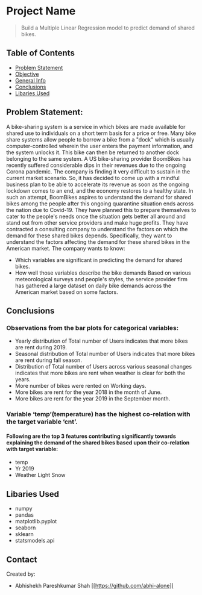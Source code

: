 # Project Name
> Build a Multiple Linear Regression model to predict demand of shared bikes.

## Table of Contents
* [Problem Statement](#problem-statment)
* [Objective](#Business-Objective)
* [General Info](#general-information)
* [Conclusions](#conclusions)
* [Libaries Used](#libaries-used)

## Problem Statement:
A bike-sharing system is a service in which bikes are made available for shared use to individuals on a short term basis for a price or free. Many bike share systems allow people to borrow a bike from a "dock" which is usually computer-controlled wherein the user enters the payment information, and the system unlocks it. This bike can then be returned to another dock belonging to the same system.
A US bike-sharing provider BoomBikes has recently suffered considerable dips in their revenues due to the ongoing Corona pandemic. The company is finding it very difficult to sustain in the current market scenario. So, it has decided to come up with a mindful business plan to be able to accelerate its revenue as soon as the ongoing lockdown comes to an end, and the economy restores to a healthy state. 
In such an attempt, BoomBikes aspires to understand the demand for shared bikes among the people after this ongoing quarantine situation ends across the nation due to Covid-19. They have planned this to prepare themselves to cater to the people's needs once the situation gets better all around and stand out from other service providers and make huge profits.
They have contracted a consulting company to understand the factors on which the demand for these shared bikes depends. Specifically, they want to understand the factors affecting the demand for these shared bikes in the American market. The company wants to know:
- Which variables are significant in predicting the demand for shared bikes.
- How well those variables describe the bike demands
Based on various meteorological surveys and people's styles, the service provider firm has gathered a large dataset on daily bike demands across the American market based on some factors. 


## Conclusions
### Observations from the bar plots for categorical variables:
- Yearly distribution of Total number of Users indicates that more bikes are rent during 2019.
- Seasonal distribution of Total number of Users indicates that more bikes are rent during fall season.
- Distribution of Total number of Users across various seasonal changes indicates that more bikes are rent when weather is clear for both the years.
- More number of bikes were rented on Working days.
- More bikes are rent for the year 2018 in the month of June.
- More bikes are rent for the year 2019 in the September month.
### Variable ‘temp’(temperature) has the highest co-relation with the target variable ‘cnt’.
#### Following are the top 3 features contributing significantly towards explaining the demand of the shared bikes based upon their co-relation with target variable:
- temp
- Yr 2019
- Weather Light Snow

## Libaries Used
- numpy
- pandas
- matplotlib.pyplot 
- seaborn
- sklearn
- statsmodels.api
## Contact
Created by:
- Abhishekh Pareshkumar Shah [[https://github.com/abhi-alone]]